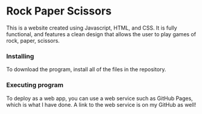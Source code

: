 # Rock Paper Scissors

This is a website created using Javascript, HTML, and CSS. It is fully
functional, and features a clean design that allows the user to play 
games of rock, paper, scissors.

### Installing

To download the program, install all of the files in the repository.

### Executing program

To deploy as a web app, you can use a web service such as GitHub Pages,
which is what I have done. A link to the web service is on my GitHub
as well!
